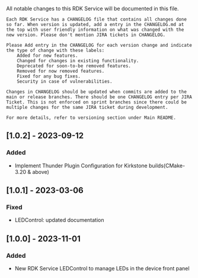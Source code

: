 All notable changes to this RDK Service will be documented in this file.

    Each RDK Service has a CHANGELOG file that contains all changes done so far. When version is updated, add a entry in the CHANGELOG.md at the top with user friendly information on what was changed with the new version. Please don't mention JIRA tickets in CHANGELOG.

    Please Add entry in the CHANGELOG for each version change and indicate the type of change with these labels:
        Added for new features.
        Changed for changes in existing functionality.
        Deprecated for soon-to-be removed features.
        Removed for now removed features.
        Fixed for any bug fixes.
        Security in case of vulnerabilities.

    Changes in CHANGELOG should be updated when commits are added to the main or release branches. There should be one CHANGELOG entry per JIRA Ticket. This is not enforced on sprint branches since there could be multiple changes for the same JIRA ticket during development.

    For more details, refer to versioning section under Main README.

## [1.0.2] - 2023-09-12
### Added
- Implement Thunder Plugin Configuration for Kirkstone builds(CMake-3.20 & above)

## [1.0.1] - 2023-03-06
### Fixed
- LEDControl: updated documentation

## [1.0.0] - 2023-11-01
### Added
- New RDK Service LEDControl to manage LEDs in the device front panel

